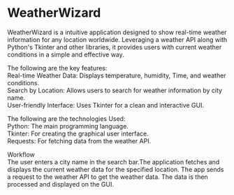 # WeatherWizard
WeatherWizard is a intuitive application designed to show real-time weather information for any location worldwide. Leveraging a weather API along with Python's Tkinter and other libraries, it provides users with current weather conditions in a simple and effective way.

The following are the key features:<br>
Real-time Weather Data: Displays temperature, humidity, Time, and weather conditions.<br>
Search by Location: Allows users to search for weather information by city name.<br>
User-friendly Interface: Uses Tkinter for a clean and interactive GUI. <br>

The following are the technologies Used: <br>
Python: The main programming language.<br>
Tkinter: For creating the graphical user interface.<br>
Requests: For fetching data from the weather API.<br>

Workflow<br>
The user enters a city name in the search bar.The application fetches and displays the current weather data for the specified location. The app sends a request to the weather API to get the weather data. The data is then processed and displayed on the GUI.
